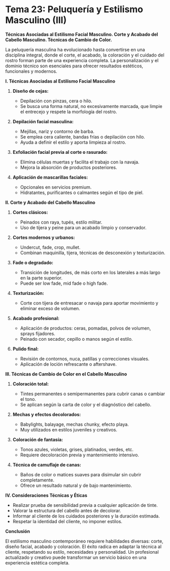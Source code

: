 # Tema 23: Peluquería y Estilismo Masculino (III)

**Técnicas Asociadas al Estilismo Facial Masculino. Corte y Acabado del Cabello Masculino. Técnicas de Cambio de Color.**

La peluquería masculina ha evolucionado hasta convertirse en una disciplina integral, donde el corte, el acabado, la coloración y el cuidado del rostro forman parte de una experiencia completa. La personalización y el dominio técnico son esenciales para ofrecer resultados estéticos, funcionales y modernos.

**I. Técnicas Asociadas al Estilismo Facial Masculino**

1. **Diseño de cejas:**
   - Depilación con pinzas, cera o hilo.
   - Se busca una forma natural, no excesivamente marcada, que limpie el entrecejo y respete la morfología del rostro.

2. **Depilación facial masculina:**
   - Mejillas, nariz y contorno de barba.
   - Se emplea cera caliente, bandas frías o depilación con hilo.
   - Ayuda a definir el estilo y aporta limpieza al rostro.

3. **Exfoliación facial previa al corte o rasurado:**
   - Elimina células muertas y facilita el trabajo con la navaja.
   - Mejora la absorción de productos posteriores.

4. **Aplicación de mascarillas faciales:**
   - Opcionales en servicios premium.
   - Hidratantes, purificantes o calmantes según el tipo de piel.

**II. Corte y Acabado del Cabello Masculino**

1. **Cortes clásicos:**
   - Peinados con raya, tupés, estilo militar.
   - Uso de tijera y peine para un acabado limpio y conservador.

2. **Cortes modernos y urbanos:**
   - Undercut, fade, crop, mullet.
   - Combinan maquinilla, tijera, técnicas de desconexión y texturización.

3. **Fade o degradado:**
   - Transición de longitudes, de más corto en los laterales a más largo en la parte superior.
   - Puede ser low fade, mid fade o high fade.

4. **Texturización:**
   - Corte con tijera de entresacar o navaja para aportar movimiento y eliminar exceso de volumen.

5. **Acabado profesional:**
   - Aplicación de productos: ceras, pomadas, polvos de volumen, sprays fijadores.
   - Peinado con secador, cepillo o manos según el estilo.

6. **Pulido final:**
   - Revisión de contornos, nuca, patillas y correcciones visuales.
   - Aplicación de loción refrescante o aftershave.

**III. Técnicas de Cambio de Color en el Cabello Masculino**

1. **Coloración total:**
   - Tintes permanentes o semipermanentes para cubrir canas o cambiar el tono.
   - Se aplican según la carta de color y el diagnóstico del cabello.

2. **Mechas y efectos decolorados:**
   - Babylights, balayage, mechas chunky, efecto playa.
   - Muy utilizados en estilos juveniles y creativos.

3. **Coloración de fantasía:**
   - Tonos azules, violetas, grises, platinados, verdes, etc.
   - Requiere decoloración previa y mantenimiento intensivo.

4. **Técnica de camuflaje de canas:**
   - Baños de color o matices suaves para disimular sin cubrir completamente.
   - Ofrece un resultado natural y de bajo mantenimiento.

**IV. Consideraciones Técnicas y Éticas**

- Realizar prueba de sensibilidad previa a cualquier aplicación de tinte.
- Valorar la estructura del cabello antes de decolorar.
- Informar al cliente de los cuidados posteriores y la duración estimada.
- Respetar la identidad del cliente, no imponer estilos.

**Conclusión**

El estilismo masculino contemporáneo requiere habilidades diversas: corte, diseño facial, acabado y coloración. El éxito radica en adaptar la técnica al cliente, respetando su estilo, necesidades y personalidad. Un profesional actualizado y creativo puede transformar un servicio básico en una experiencia estética completa.
